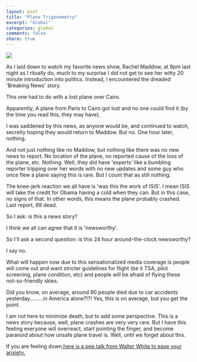 ```yaml
---
layout: post
title: "Plane Trigonometry"
excerpt: "Global"
categories: global
comments: false
share: true
---
```


![](http://www.regentsprep.org/regents/math/algebra/MultipleChoiceReview/trigplane.jpg)


As I laid down to watch my favorite news show, Rachel Maddow, at 9pm last night as I ritually do, much to my surprise I did not get to see her witty 20 minute introduction into politics. Instead, I  encountered the dreaded 'Breaking News' story. 

This one had to do with a lost plane over Cairo. 

Apparently, A plane from Paris to Cairo got lost and no one could find it (by the time you read this, they may have).

I was saddened by this news, as anyone would be, and continued to watch, secretly hoping they would return to Maddow. But no. One hour later, nothing. 

And not just nothing like no Maddow, but nothing like there was no new news to report. No location of the plane, no reported cause of the loss of the plane, etc. Nothing. Well, they did have 'experts' like a bumbling reporter tripping over her words with no new updates and some guy who once flew a plane saying this is rare. But I count that as still nothing.

The knee-jerk reaction we all have is 'was this the work of ISIS'. I mean ISIS will take the credit for Obama having a cold when they can. But in this case, no signs of that. In other words, this means the plane probably crashed. Last report, 69 dead.


So I ask: is this a news story?

I think we all can agree that it is 'newsworthy'. 

So I'll ask a second question: is this 24 hour around-the-clock newsworthy?


I say no.

What will happen now due to this sensationalized media coverage is people will come out and want stricter guidelines for flight (be it TSA, pilot screening, plane condition, etc) and people will be afraid of flying these not-so-friendly skies.

Did you know, on average, around 90 people died due to car accidents yesterday.........in America alone?!?! Yes, this is on average, but you get the point. 

I am not here to minimize death, but to add some perspective. This is a news story because, well, plane crashes are very very rare. But I have this feeling everyone will overreact, start pointing the finger, and become paranoid about how unsafe plane travel is. Well, until we forget about this.


If you are feeling down,[here is a pep talk from Walter White to ease your anxiety.](https://www.youtube.com/watch?v=5-8FB6k8jik)





